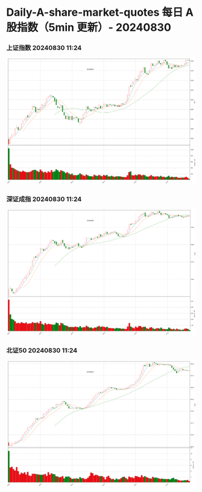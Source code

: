 
# Daily-A-share-market-quotes 每日 A 股指数（5min 更新）- 20240830

### 上证指数 20240830 11:24
![](./fig/2024/8/20240830-sh000001.png)

### 深证成指 20240830 11:24
![](./fig/2024/8/20240830-sz399001.png)

### 北证50 20240830 11:24
![](./fig/2024/8/20240830-bj899050.png)

